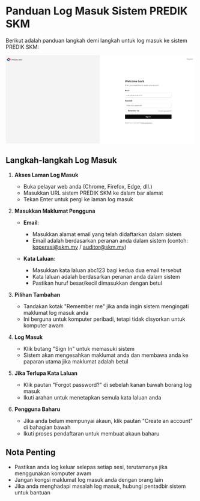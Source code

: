 # Panduan Log Masuk Sistem PREDIK SKM

Berikut adalah panduan langkah demi langkah untuk log masuk ke sistem PREDIK SKM:

<img src="./image/login/image1.png" alt="Paparan Log Masuk" width="800">

## Langkah-langkah Log Masuk

1. **Akses Laman Log Masuk**
   - Buka pelayar web anda (Chrome, Firefox, Edge, dll.)
   - Masukkan URL sistem PREDIK SKM ke dalam bar alamat
   - Tekan Enter untuk pergi ke laman log masuk

2. **Masukkan Maklumat Pengguna**
   - **Email**:
     - Masukkan alamat email yang telah didaftarkan dalam sistem
     - Email adalah berdasarkan peranan anda dalam sistem 
        (contoh: koperasi@skm.my / auditor@skm.my)
   
   - **Kata Laluan**:
     - Masukkan kata laluan abc123 bagi kedua dua email tersebut
     - Kata laluan adalah berdasarkan peranan anda dalam sistem
     - Pastikan huruf besar/kecil dimasukkan dengan betul

3. **Pilihan Tambahan**
   - Tandakan kotak "Remember me" jika anda ingin sistem mengingati maklumat log masuk anda
   - Ini berguna untuk komputer peribadi, tetapi tidak disyorkan untuk komputer awam

4. **Log Masuk**
   - Klik butang "Sign In" untuk memasuki sistem
   - Sistem akan mengesahkan maklumat anda dan membawa anda ke paparan utama jika maklumat adalah betul

5. **Jika Terlupa Kata Laluan**
   - Klik pautan "Forgot password?" di sebelah kanan bawah borang log masuk
   - Ikuti arahan untuk menetapkan semula kata laluan anda

6. **Pengguna Baharu**
   - Jika anda belum mempunyai akaun, klik pautan "Create an account" di bahagian bawah
   - Ikuti proses pendaftaran untuk membuat akaun baharu

## Nota Penting

- Pastikan anda log keluar selepas setiap sesi, terutamanya jika menggunakan komputer awam
- Jangan kongsi maklumat log masuk anda dengan orang lain
- Jika anda menghadapi masalah log masuk, hubungi pentadbir sistem untuk bantuan

